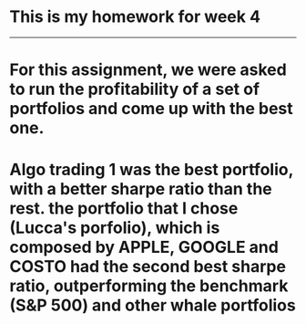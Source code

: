# This is my homework for week 4
___________
# For this assignment, we were asked to run the profitability of a set of portfolios and come up with the best one. 

# Algo trading 1 was the best portfolio, with a better sharpe ratio than the rest. the portfolio that I chose (Lucca's porfolio), which is composed by APPLE, GOOGLE and COSTO had the second best sharpe ratio, outperforming the benchmark (S&P 500) and other whale portfolios
